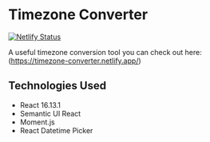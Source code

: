 # Timezone Converter

[![Netlify Status](https://api.netlify.com/api/v1/badges/1ac78f8b-b72b-4bb1-a9d3-61324e142346/deploy-status)](https://app.netlify.com/sites/timezone-converter/deploys)

A useful timezone conversion tool you can check out here: (https://timezone-converter.netlify.app/)

## Technologies Used

- React 16.13.1
- Semantic UI React
- Moment.js
- React Datetime Picker
